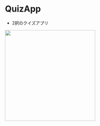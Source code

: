 # QuizApp
- 2択のクイズアプリ

<img src="https://user-images.githubusercontent.com/55319251/147844789-5331e21d-f273-4f60-abf6-8d96e22092f3.png" width="300">
